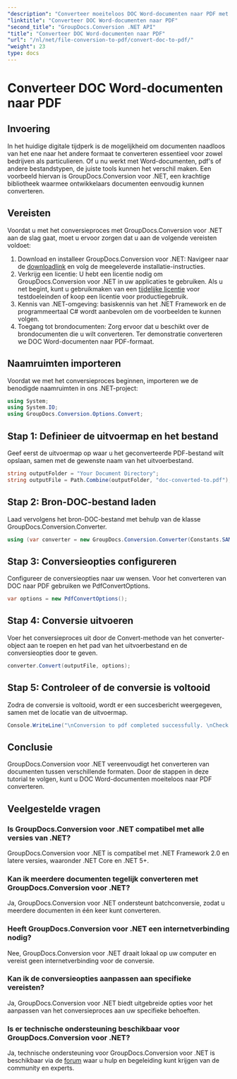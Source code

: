 ```yaml
---
"description": "Converteer moeiteloos DOC Word-documenten naar PDF met GroupDocs.Conversion voor .NET. Volg onze stapsgewijze handleiding voor naadloze documentconversie."
"linktitle": "Converteer DOC Word-documenten naar PDF"
"second_title": "GroupDocs.Conversion .NET API"
"title": "Converteer DOC Word-documenten naar PDF"
"url": "/nl/net/file-conversion-to-pdf/convert-doc-to-pdf/"
"weight": 23
type: docs
---
```

# Converteer DOC Word-documenten naar PDF

## Invoering
In het huidige digitale tijdperk is de mogelijkheid om documenten naadloos van het ene naar het andere formaat te converteren essentieel voor zowel bedrijven als particulieren. Of u nu werkt met Word-documenten, pdf's of andere bestandstypen, de juiste tools kunnen het verschil maken. Een voorbeeld hiervan is GroupDocs.Conversion voor .NET, een krachtige bibliotheek waarmee ontwikkelaars documenten eenvoudig kunnen converteren.
## Vereisten
Voordat u met het conversieproces met GroupDocs.Conversion voor .NET aan de slag gaat, moet u ervoor zorgen dat u aan de volgende vereisten voldoet:
1. Download en installeer GroupDocs.Conversion voor .NET: Navigeer naar de [downloadlink](https://releases.groupdocs.com/conversion/net/) en volg de meegeleverde installatie-instructies.
2. Verkrijg een licentie: U hebt een licentie nodig om GroupDocs.Conversion voor .NET in uw applicaties te gebruiken. Als u net begint, kunt u gebruikmaken van een [tijdelijke licentie](https://purchase.groupdocs.com/temporary-license/) voor testdoeleinden of koop een licentie voor productiegebruik.
3. Kennis van .NET-omgeving: basiskennis van het .NET Framework en de programmeertaal C# wordt aanbevolen om de voorbeelden te kunnen volgen.
4. Toegang tot brondocumenten: Zorg ervoor dat u beschikt over de brondocumenten die u wilt converteren. Ter demonstratie converteren we DOC Word-documenten naar PDF-formaat.

## Naamruimten importeren
Voordat we met het conversieproces beginnen, importeren we de benodigde naamruimten in ons .NET-project:
```csharp
using System;
using System.IO;
using GroupDocs.Conversion.Options.Convert;
```
## Stap 1: Definieer de uitvoermap en het bestand
Geef eerst de uitvoermap op waar u het geconverteerde PDF-bestand wilt opslaan, samen met de gewenste naam van het uitvoerbestand.
```csharp
string outputFolder = "Your Document Directory";
string outputFile = Path.Combine(outputFolder, "doc-converted-to.pdf");
```
## Stap 2: Bron-DOC-bestand laden
Laad vervolgens het bron-DOC-bestand met behulp van de klasse GroupDocs.Conversion.Converter.
```csharp
using (var converter = new GroupDocs.Conversion.Converter(Constants.SAMPLE_DOC))
```
## Stap 3: Conversieopties configureren
Configureer de conversieopties naar uw wensen. Voor het converteren van DOC naar PDF gebruiken we PdfConvertOptions.
```csharp
var options = new PdfConvertOptions();
```
## Stap 4: Conversie uitvoeren
Voer het conversieproces uit door de Convert-methode van het converter-object aan te roepen en het pad van het uitvoerbestand en de conversieopties door te geven.
```csharp
converter.Convert(outputFile, options);
```
## Stap 5: Controleer of de conversie is voltooid
Zodra de conversie is voltooid, wordt er een succesbericht weergegeven, samen met de locatie van de uitvoermap.
```csharp
Console.WriteLine("\nConversion to pdf completed successfully. \nCheck output in {0}", outputFolder);
```

## Conclusie
GroupDocs.Conversion voor .NET vereenvoudigt het converteren van documenten tussen verschillende formaten. Door de stappen in deze tutorial te volgen, kunt u DOC Word-documenten moeiteloos naar PDF converteren.
## Veelgestelde vragen
### Is GroupDocs.Conversion voor .NET compatibel met alle versies van .NET?
GroupDocs.Conversion voor .NET is compatibel met .NET Framework 2.0 en latere versies, waaronder .NET Core en .NET 5+.
### Kan ik meerdere documenten tegelijk converteren met GroupDocs.Conversion voor .NET?
Ja, GroupDocs.Conversion voor .NET ondersteunt batchconversie, zodat u meerdere documenten in één keer kunt converteren.
### Heeft GroupDocs.Conversion voor .NET een internetverbinding nodig?
Nee, GroupDocs.Conversion voor .NET draait lokaal op uw computer en vereist geen internetverbinding voor de conversie.
### Kan ik de conversieopties aanpassen aan specifieke vereisten?
Ja, GroupDocs.Conversion voor .NET biedt uitgebreide opties voor het aanpassen van het conversieproces aan uw specifieke behoeften.
### Is er technische ondersteuning beschikbaar voor GroupDocs.Conversion voor .NET?
Ja, technische ondersteuning voor GroupDocs.Conversion voor .NET is beschikbaar via de [forum](https://forum.groupdocs.com/c/conversion/11) waar u hulp en begeleiding kunt krijgen van de community en experts.